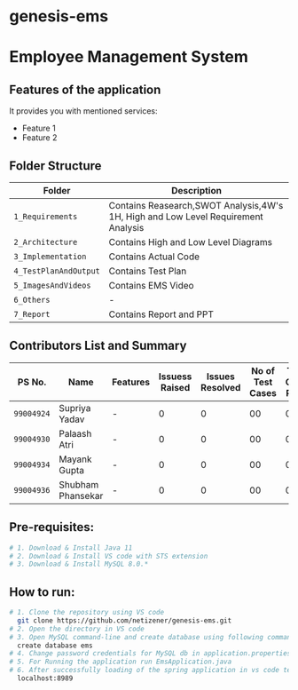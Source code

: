 # genesis-ems
# Employee Management System










## Features of the application
It provides you with mentioned services:

* Feature 1
* Feature 2








## Folder Structure
Folder             | Description
-------------------| -----------------------------------------
`1_Requirements`      | Contains Reasearch,SWOT Analysis,4W's 1H, High and Low Level Requirement Analysis
`2_Architecture`      | Contains High and Low Level Diagrams
`3_Implementation`    | Contains Actual Code
`4_TestPlanAndOutput` | Contains Test Plan
`5_ImagesAndVideos`   | Contains EMS Video
`6_Others`            | -
`7_Report`            | Contains Report and PPT 











## Contributors List and Summary
PS No. |  Name   |    Features    | Issuess Raised |Issues Resolved|No of Test Cases|Test Case Pass
---------|-------------|----------------|----------------|---------------|-------------|--------------
`99004924` | Supriya Yadav  | - | 0   | 0  | 00   | 00
`99004930` | Palaash Atri  | - | 0   | 0  | 00   | 00
`99004934` | Mayank Gupta  | - | 0   | 0  | 00   | 00
`99004936` | Shubham Phansekar  | - | 0   | 0  | 00   | 00




## Pre-requisites:
```sh
# 1. Download & Install Java 11
# 2. Download & Install VS code with STS extension
# 3. Download & Install MySQL 8.0.* 
```    

## How to run:
```sh
# 1. Clone the repository using VS code 
  git clone https://github.com/netizener/genesis-ems.git
# 2. Open the directory in VS code
# 3. Open MySQL command-line and create database using following command
  create database ems
# 4. Change password credentials for MySQL db in application.properties
# 5. For Running the application run EmsApplication.java 
# 6. After successfully loading of the spring application in vs code terminal, go to the browser and type
  localhost:8989  
```    



